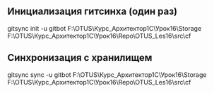 ## Инициализация гитсинха (один раз)

gitsync init -u gitbot F:\OTUS\Курс_Архитектор1С\Урок16\Storage F:\OTUS\Курс_Архитектор1С\Урок16\Repo\OTUS_Les16\src\cf

## Синхронизация с хранилищем

gitsync sync -u gitbot F:\OTUS\Курс_Архитектор1С\Урок16\Storage F:\OTUS\Курс_Архитектор1С\Урок16\Repo\OTUS_Les16\src\cf